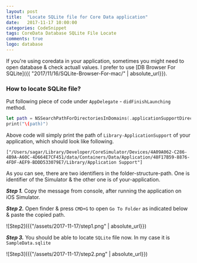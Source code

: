 ```yaml
---
layout: post
title:  "Locate SQLite file for Core Data application"
date:   2017-11-17 10:00:00
categories: CodeSnippet
tags: CoreData Database SQLite File Locate
comments: true
logo: database
---
```


If you're using coredata in your application, sometimes you might need to open database & check actuall values. I prefer to use [DB Browser For SQLite]({{ "2017/11/16/SQLite-Browser-For-mac/" | absolute_url}}).

### How to locate SQLite file?

Put following piece of code under `AppDelegate` - `didFinishLaunching` method.

```swift
let path = NSSearchPathForDirectoriesInDomains(.applicationSupportDirectory, .userDomainMask, true)
print("\(path)")
```

Above code will simply print the path of `Library-ApplicationSupport` of your application, which should look like following.


```
["/Users/sagar/Library/Developer/CoreSimulator/Devices/4A09A062-C286-4B9A-A60C-4D664E7CF451/data/Containers/Data/Application/48F17B59-8876-4FDF-AEF9-BDDD533079E7/Library/Application Support"]
```

As you can see, there are two identifiers in the folder-structure-path. One is identifier of the Simulator & the other one is of your-application.

***Step 1.*** Copy the message from console, after running the application on iOS Simulator.

***Step 2.*** Open finder & press `CMD+G` to open `Go To Folder` as indicated below & paste the copied path.

![Step2]({{"/assets/2017-11-17/step1.png" | absolute_url}})

***Step 3.*** You should be able to locate `SQLite` file now. In my case it is `SampleData.sqlite`

![Step3]({{"/assets/2017-11-17/step2.png" | absolute_url}})